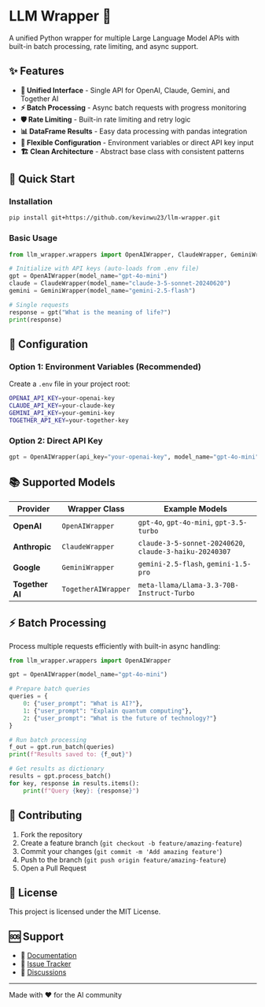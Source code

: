 # LLM Wrapper 🤖

A unified Python wrapper for multiple Large Language Model APIs with built-in batch processing, rate limiting, and async support.

## ✨ Features

- **🔄 Unified Interface** - Single API for OpenAI, Claude, Gemini, and Together AI
- **⚡ Batch Processing** - Async batch requests with progress monitoring  
- **🛡️ Rate Limiting** - Built-in rate limiting and retry logic
- **📊 DataFrame Results** - Easy data processing with pandas integration
- **🎯 Flexible Configuration** - Environment variables or direct API key input
- **🏗️ Clean Architecture** - Abstract base class with consistent patterns

## 🚀 Quick Start

### Installation

```bash
pip install git+https://github.com/kevinwu23/llm-wrapper.git
```

### Basic Usage

```python
from llm_wrapper.wrappers import OpenAIWrapper, ClaudeWrapper, GeminiWrapper

# Initialize with API keys (auto-loads from .env file)
gpt = OpenAIWrapper(model_name="gpt-4o-mini")
claude = ClaudeWrapper(model_name="claude-3-5-sonnet-20240620") 
gemini = GeminiWrapper(model_name="gemini-2.5-flash")

# Single requests
response = gpt("What is the meaning of life?")
print(response)
```

## 🔧 Configuration

### Option 1: Environment Variables (Recommended)

Create a `.env` file in your project root:

```bash
OPENAI_API_KEY=your-openai-key
CLAUDE_API_KEY=your-claude-key  
GEMINI_API_KEY=your-gemini-key
TOGETHER_API_KEY=your-together-key
```

### Option 2: Direct API Key

```python
gpt = OpenAIWrapper(api_key="your-openai-key", model_name="gpt-4o-mini")
```

## 📚 Supported Models

| Provider | Wrapper Class | Example Models |
|----------|---------------|----------------|
| **OpenAI** | `OpenAIWrapper` | `gpt-4o`, `gpt-4o-mini`, `gpt-3.5-turbo` |
| **Anthropic** | `ClaudeWrapper` | `claude-3-5-sonnet-20240620`, `claude-3-haiku-20240307` |
| **Google** | `GeminiWrapper` | `gemini-2.5-flash`, `gemini-1.5-pro` |
| **Together AI** | `TogetherAIWrapper` | `meta-llama/Llama-3.3-70B-Instruct-Turbo` |

## ⚡ Batch Processing

Process multiple requests efficiently with built-in async handling:

```python
from llm_wrapper.wrappers import OpenAIWrapper

gpt = OpenAIWrapper(model_name="gpt-4o-mini")

# Prepare batch queries
queries = {
    0: {"user_prompt": "What is AI?"},
    1: {"user_prompt": "Explain quantum computing"},
    2: {"user_prompt": "What is the future of technology?"}
}

# Run batch processing
f_out = gpt.run_batch(queries)
print(f"Results saved to: {f_out}")

# Get results as dictionary
results = gpt.process_batch()
for key, response in results.items():
    print(f"Query {key}: {response}")
```

## 🤝 Contributing

1. Fork the repository
2. Create a feature branch (`git checkout -b feature/amazing-feature`)
3. Commit your changes (`git commit -m 'Add amazing feature'`)
4. Push to the branch (`git push origin feature/amazing-feature`)
5. Open a Pull Request

## 📄 License

This project is licensed under the MIT License.

## 🆘 Support

- 📖 [Documentation](https://github.com/kevinwu0/llm-wrapper)
- 🐛 [Issue Tracker](https://github.com/kevinwu0/llm-wrapper/issues)
- 💬 [Discussions](https://github.com/kevinwu0/llm-wrapper/discussions)

---

Made with ❤️ for the AI community 
